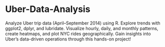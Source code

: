 # Uber-Data-Analysis
Analyze Uber trip data (April–September 2014) using R. Explore trends with ggplot2, dplyr, and lubridate. Visualize hourly, daily, and monthly patterns, create heatmaps, and plot NYC rides geographically. Gain insights into Uber’s data-driven operations through this hands-on project!
